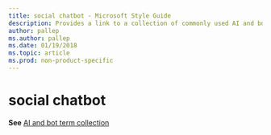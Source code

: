 ```yaml
---
title: social chatbot - Microsoft Style Guide
description: Provides a link to a collection of commonly used AI and bot terms including 'social chatbot'.
author: pallep
ms.author: pallep
ms.date: 01/19/2018
ms.topic: article
ms.prod: non-product-specific
---
```


# social chatbot

**See** [AI and bot term collection](~/a-z-word-list-term-collections/term-collections/ai-bot-terms.md)

